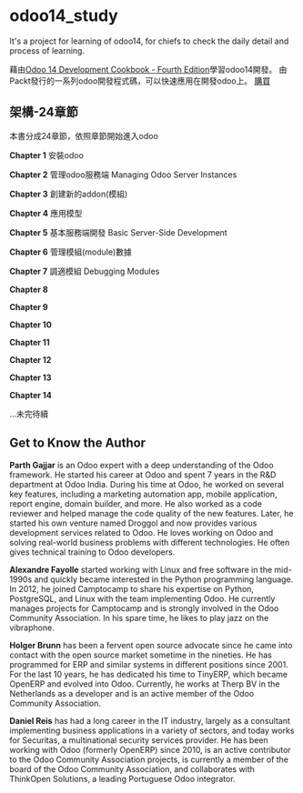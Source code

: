 # odoo14_study
It's a project for learning of odoo14, for chiefs to check the daily detail and process of learning. 

藉由[Odoo 14 Development Cookbook - Fourth Edition](https://www.packtpub.com/product/odoo-14-development-cookbook-fourth-edition/9781800200319?utm_source=github&utm_medium=repository&utm_campaign=9781800200319)學習odoo14開發。
由Packt發行的一系列odoo開發程式碼，可以快速應用在開發odoo上。
[購買](https://www.amazon.com/dp/1800200315)


## 架構-24章節

本書分成24章節，依照章節開始進入odoo

**Chapter 1** 
安裝odoo

**Chapter 2** 
管理odoo服務端 Managing Odoo Server Instances

**Chapter 3** 
創建新的addon(模組)

**Chapter 4** 
應用模型

**Chapter 5** 
基本服務端開發 Basic Server-Side Development

**Chapter 6**
管理模組(module)數據

**Chapter 7**
調適模組 Debugging Modules

**Chapter 8**

**Chapter 9**

**Chapter 10**

**Chapter 11**

**Chapter 12**

**Chapter 13**

**Chapter 14**

...未完待續

## Get to Know the Author
**Parth Gajjar**
is an Odoo expert with a deep understanding of the Odoo framework. He started his career at Odoo and spent 7 years in the R&D department at Odoo India. During his time at Odoo, he worked on several key features, including a marketing automation app, mobile application, report engine, domain builder, and more. He also worked as a code reviewer and helped manage the code quality of the new features. Later, he started his own venture named Droggol and now provides various development services related to Odoo. He loves working on Odoo and solving real-world business problems with different technologies. He often gives technical training to Odoo developers.

**Alexandre Fayolle**
started working with Linux and free software in the mid-1990s and quickly became interested in the Python programming language. In 2012, he joined Camptocamp to share his expertise on Python, PostgreSQL, and Linux with the team implementing Odoo. He currently manages projects for Camptocamp and is strongly involved in the Odoo Community Association. In his spare time, he likes to play jazz on the vibraphone.

**Holger Brunn**
has been a fervent open source advocate since he came into contact with the open source market sometime in the nineties.
He has programmed for ERP and similar systems in different positions since 2001. For the last 10 years, he has dedicated his time to TinyERP, which became OpenERP and evolved into Odoo. Currently, he works at Therp BV in the Netherlands as a developer and is an active member of the Odoo Community Association.

**Daniel Reis**
has had a long career in the IT industry, largely as a consultant implementing business applications in a variety of sectors, and today works for Securitas, a multinational security services provider.
He has been working with Odoo (formerly OpenERP) since 2010, is an active contributor to the Odoo Community Association projects, is currently a member of the board of the Odoo Community Association, and collaborates with ThinkOpen Solutions, a leading Portuguese Odoo integrator.
